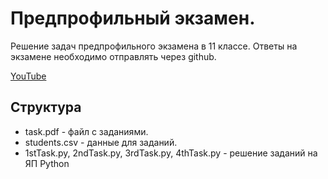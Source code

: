 # Предпрофильный экзамен.
Решение задач предпрофильного экзамена в 11 классе. 
Ответы на экзамене необходимо отправлять через github.

[YouTube](https://youtube.com)
## Структура
* task.pdf - файл с заданиями.
* students.csv - данные для заданий.
* 1stTask.py, 2ndTask.py, 3rdTask.py, 4thTask.py - решение заданий на ЯП Python

